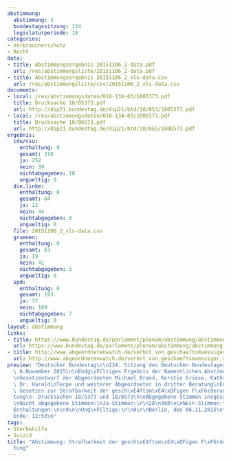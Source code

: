 ```yaml
---
abstimmung:
  abstimmung: 3
  bundestagssitzung: 134
  legislaturperiode: 18
categories:
- Verbraucherschutz
- Recht
data:
- title: Abstimmungsergebnis 20151106_2-data.pdf
  url: /res/abstimmungsliste/20151106_2-data.pdf
- title: Abstimmungsergebnis 20151106_2_xls-data.csv
  url: /res/abstimmungsliste/csv/20151106_2_xls-data.csv
documents:
- local: /res/abstimmungsdaten/018-134-03/1805373.pdf
  title: Drucksache 18/05373.pdf
  url: http://dip21.bundestag.de/dip21/btd/18/053/1805373.pdf
- local: /res/abstimmungsdaten/018-134-03/1806573.pdf
  title: Drucksache 18/06573.pdf
  url: http://dip21.bundestag.de/dip21/btd/18/065/1806573.pdf
ergebnis:
  cdu/csu:
    enthaltung: 9
    gesamt: 310
    ja: 252
    nein: 39
    nichtabgegeben: 10
    ungueltig: 0
  die.linke:
    enthaltung: 0
    gesamt: 64
    ja: 12
    nein: 44
    nichtabgegeben: 8
    ungueltig: 0
  file: 20151106_2_xls-data.csv
  gruenen:
    enthaltung: 0
    gesamt: 63
    ja: 19
    nein: 41
    nichtabgegeben: 3
    ungueltig: 0
  spd:
    enthaltung: 0
    gesamt: 193
    ja: 77
    nein: 109
    nichtabgegeben: 7
    ungueltig: 0
layout: abstimmung
links:
- title: https://www.bundestag.de/parlament/plenum/abstimmung/abstimmung?id=371
  url: https://www.bundestag.de/parlament/plenum/abstimmung/abstimmung?id=371
- title: http://www.abgeordnetenwatch.de/verbot_von_geschaeftsmaessiger_sterbehilfe-1105-773.html
  url: http://www.abgeordnetenwatch.de/verbot_von_geschaeftsmaessiger_sterbehilfe-1105-773.html
preview: "Deutscher Bundestag\n\n134. Sitzung des Deutschen Bundestages\nam Freitag,\
  \ 6.November 2015\n\nEndg\xFCltiges Ergebnis der Namentlichen Abstimmung Nr. 3\n\
  \nGesetzentwurf der Abgeordneten Michael Brand, Kerstin Griese, Kathrin Vogler,\
  \ Dr. Harald\nTerpe und weiterer Abgeordneter in dritter Beratung\nEntwurf eines\
  \ Gesetzes zur Strafbarkeit der gesch\xE4ftsm\xE4\xDFigen F\xF6rderung der Selbstt\xF6\
  tung\n- Drucksachen 18/5373 und 18/6573\n\nAbgegebene Stimmen insgesamt:\n\n602\n\
  \nNicht abgegebene Stimmen:\nJa-Stimmen:\n\n28\n360\n\nNein-Stimmen:\n\n233\n\n\
  Enthaltungen:\n\n9\n\nUng\xFCltige:\n\n0\n\nBerlin, den 06.11.2015\n\nBeginn: 12:49\n\
  Ende: 12:53\n"
tags:
- Sterbehilfe
- Suizid
title: "Abstimmung: Strafbarkeit der gesch\xE4ftsm\xE4\xDFigen F\xF6rderung der Selbstt\xF6\
  tung"
---
```

